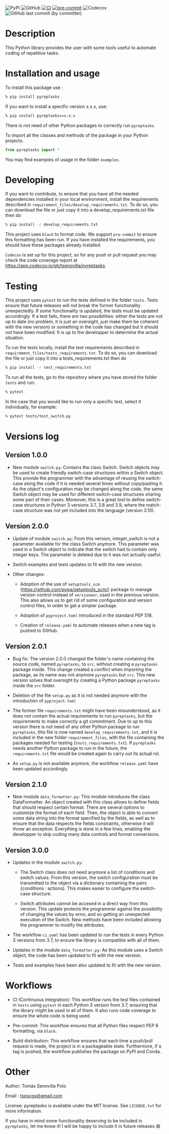 ![PyPI](https://img.shields.io/pypi/v/pyreptasks)
![GitHub](https://img.shields.io/github/license/tsenovilla/pyreptasks)
[![CI](https://github.com/tsenovilla/pyreptasks/actions/workflows/ci.yaml/badge.svg)](https://github.com/tsenovilla/pyreptasks/actions/workflows/ci.yaml)
[![pre-commit](https://github.com/tsenovilla/pyreptasks/actions/workflows/pre-commit.yaml/badge.svg)](https://github.com/tsenovilla/pyreptasks/actions/workflows/pre-commit.yaml)
![Codecov](https://img.shields.io/codecov/c/gh/tsenovilla/pyreptasks)
![GitHub last commit (by committer)](https://img.shields.io/github/last-commit/tsenovilla/pyreptasks)


Description
===========

This Python library provides the user with some tools useful to automate coding of repetitive tasks.

Installation and usage
======================

To install this package use : 

```bash
% pip install pyreptasks
```

If you want to install a specific version x.x.x, use:

```bash
% pip install pyreptasks==x.x.x
```

There is not need of other Python packages to correctly run `pyreptasks`.

To import all the classes and methods of the package in your Python projects: 

```python
from pyreptasks import *
```

You may find examples of usage in the folder `examples`.

Developing
==========

If you want to contribute, to ensure that you have all the needed dependencies installed in your local environment, install the requirements described in `requirement_files/develop_requirements.txt`. To do so, you can download the file or just copy it into a develop_requirements.txt file then do

```bash
% pip install -r develop_requirements.txt
```

This project uses `black` to format code. We support `pre-commit` to ensure this formatting has been run. If you have installed the requirements, you should have these packages already installed.

`Codecov` is set up for this project, so for any push or pull request you may check the code coverage report at https://app.codecov.io/gh/tsenovilla/pyreptasks. 

Testing
=======

This project uses `pytest` to run the tests defined in the folder `tests`. Tests ensure that future releases will not break the former functionality unexpectedly. If some functionality is updated, the tests must be updated accordingly. If a test fails, there are two possibilities: either the tests are not up to date (no problem, it is just an oversight, just make them be coherent with the new version) or something in the code has changed but it should not have been modified. It is up to the developper to determine the actual situation.

To run the tests locally, install the test requirements described in `requirement_files/tests_requirements.txt`. To do so, you can download the file or just copy it into a tests_requirements.txt then do

```bash
% pip install -r test_requirements.txt
```

To run all the tests, go to the repository where you have stored the folder `tests` and run:

```bash
% pytest
```

In the case that you would like to run only a specific test, select it individually, for example:

```bash
% pytest tests/test_switch.py
```

Versions log
============

Version 1.0.0
-------------

- New module `switch.py`: Contains the class Switch. Switch objects may be used to create friendly switch-case structures within a Switch object. This provide the programmer with the advantage of reusing the switch-case along the code if it is needed several times without copy/pasting it. As the object's configuration may be changed along the code, the same Switch object may be used for different switch-case structures sharing some part of their cases. Moreover, this is a great tool to define switch-case structures in Python 3 versions 3.7, 3.8 and 3.9, where the match-case structure was not yet included into the language (version 3.10).

Version 2.0.0
-------------

- Update of module `switch.py`: From this version, integer_switch is not a parameter available for the class Switch   anymore. This parameter was used in a Switch object to indicate that the switch had to contain only integer keys. The parameter is deleted due to it was not actually useful. 

- Switch examples and tests updates to fit with the new version.

- Other changes: 
  - Adoption of the use of `setuptools_scm` (https://github.com/pypa/setuptools_scm/) package to manage version control instead of `versioneer`, used in the previous version. This also allows us to get rid of some configuration and version control files, in order to get a simpler package. 
  
  - Adoption of `pyproject.toml` introduced in the standard PEP 518. 

  - Creation of `release.yaml` to automate releases when a new tag is pushed to GitHub. 

Version 2.0.1
-------------

- Bug fix: The version 2.0.0 changed the folder's name containing the source code, named `pyreptasks`, to `src`, without creating a `pyreptasks` package inside. This change created a conflict when importing the package, as its name was not anymore `pyreptasks` but `src`. This new version solves that oversight by creating a Python package `pyreptasks` inside the `src` folder. 

- Deletion of the file `setup.py` as it is not needed anymore with the introduction of `pyproject.toml`

- The former file `requirements.txt` might have been misunderstood, as it does not contain the actual requirements to run `pyreptasks`, but the requirements to make correctly a git commitment. Due to up to this version there is not need of any other Python package to run `pyreptasks`, this file is now named `develop_requirements.txt`, and it is included in the new folder `requirement_files`, with the file containing the packages needed for testing (`tests_requirements.txt`). If `pyreptasks` needs another Python package to run in the future, the `requirements.txt` file would be created again to carry out its actual rol. 

- As `setup.py` is not available anymore, the workflow `release.yaml` have been updated accordingly.

Version 2.1.0
-------------

- New module `data_formatter.py`: This module introduces the class DataFormatter. An object created with this class allows to define fields that should respect certain format. There are several options to customize the format of each field. Then, the object is able to convert some data string into the format specified by the fields, as well as to ensure that the data respects the fields constraints, otherwise it will throw an exception. Everything is done in a few lines, enabling the developper to skip coding many data controls and format conversions.

Version 3.0.0
-------------

- Updates in the module `switch.py`: 

  - The Switch class does not need anymore a list of conditions and switch values. From this version, the switch configuration must be transmitted to the object via a dictionary containing the pairs {conditions : actions}. This makes easier to configure the switch-case structure.

  - Switch attributes cannot be accesed in a direct way from this version. This update protects the programmer against the possibility of changing the values by error, and so getting an unexpected execution of the Switch. New methods have been included allowing the programmer to modify the attributes.

- The workflow `ci.yaml` has been updated to run the tests in every Python 3 versions from 3.7, to ensure the library is compatible with all of them.

- Updates in the module `data_formatter.py`: As this module uses a Switch object, the code has been updated to fit with the new version.

- Tests and examples have been also updated to fit with the new version.


Workflows
=========

- CI (Continuous Integration): This workflow runs the test files contained in `tests` using `pytest` in each Python 3 version from 3.7, ensuring that the library might be used in all of them. It also runs code coverage to ensure the whole code is being used. 

- Pre-commit: This workflow ensures that all Python files respect PEP 8 formatting, via `black`.

- Build distribution: This workflow ensures that each time a push/pull request is made, the project is in a packageable state. Furthermore, if a tag is pushed, the workflow publishes the package on PyPI and Conda.


Other
=====

Author: Tomás Senovilla Polo

Email : tspscgs@gmail.com

License: pyreptasks is available under the MIT license. See `LICENSE.txt` for more information.

If you have in mind some functionality deserving to be included in `pyreptasks`, let me know it! I will be happy to include it in future releases :smile: 